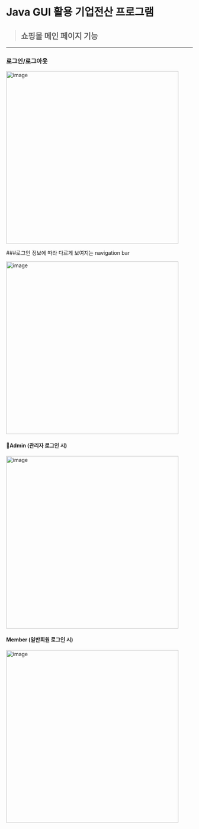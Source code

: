 # Java GUI 활용 기업전산 프로그램

> ## 쇼핑몰 메인 페이지 기능

---

### 로그인/로그아웃
  
  <img width="465" alt="image" src="https://github.com/Jpureum/shopping/assets/108224282/16fb687a-ef29-4981-a81b-068a035d2e11">


###로그인 정보에 따라 다르게 보여지는 navigation bar

  <img width="465" alt="image" src="https://github.com/Jpureum/shopping/assets/108224282/6bc6e8ab-17d9-46fe-918a-8c8eae1c2dad">

  #### Admin (관리자 로그인 시)
    
  <img width="465" alt="image" src="https://github.com/Jpureum/shopping/assets/108224282/7732538b-8baa-4a97-a395-e218f04e2bf2">
  
  #### Member (일반회원 로그인 시)
  
  <img width="465" alt="image" src="https://github.com/Jpureum/shopping/assets/108224282/73cca7c2-f9c3-4a42-aee0-5b9150046579">


